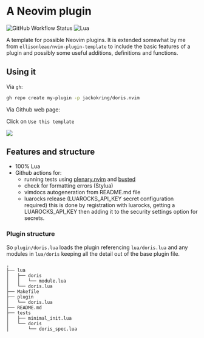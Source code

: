 # A Neovim plugin

![GitHub Workflow Status](https://img.shields.io/github/actions/workflow/status/jackokring/doris.nvim/lint-test.yml?branch=main&style=for-the-badge)
![Lua](https://img.shields.io/badge/Made%20with%20Lua-blueviolet.svg?style=for-the-badge&logo=lua)

A template for possible Neovim plugins. It is extended somewhat by me from
`ellisonleao/nvim-plugin-template` to include the basic features of a plugin
and possibly some useful additions, definitions and functions.

## Using it

Via `gh`:

```bash
gh repo create my-plugin -p jackokring/doris.nvim
```

Via Github web page:

Click on `Use this template`

![](https://docs.github.com/assets/cb-36544/images/help/repository/use-this-template-button.png)

## Features and structure

- 100% Lua
- Github actions for:
  - running tests using [plenary.nvim](https://github.com/nvim-lua/plenary.nvim) and [busted](https://olivinelabs.com/busted/)
  - check for formatting errors (Stylua)
  - vimdocs autogeneration from README.md file
  - luarocks release (LUAROCKS_API_KEY secret configuration required)
  this is done by registration with luarocks, getting a LUAROCKS_API_KEY
  then adding it to the security settings option for secrets.

### Plugin structure

So `plugin/doris.lua` loads the plugin referencing `lua/doris.lua` and any
modules in `lua/doris` keeping all the detail out of the base plugin file.

```
.
├── lua
│   ├── doris
│   │   └── module.lua
│   └── doris.lua
├── Makefile
├── plugin
│   └── doris.lua
├── README.md
├── tests
│   ├── minimal_init.lua
│   └── doris
│       └── doris_spec.lua
```
